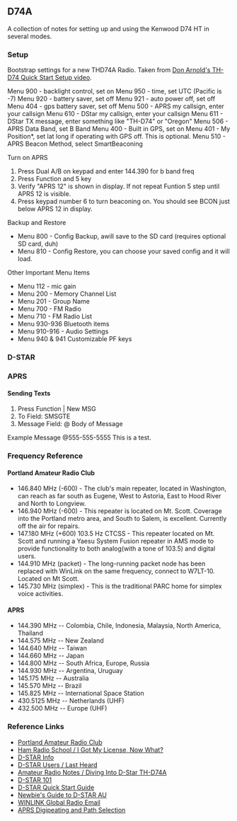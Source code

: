 ## D74A

A collection of notes for setting up and using the Kenwood D74 HT in several modes.

### Setup

Bootstrap settings for a new THD74A Radio. Taken from [Don Arnold's TH-D74 Quick Start Setup video](https://youtu.be/aldEwRD4tYw).

Menu 900 - backlight control, set on
Menu 950 - time, set UTC (Pacific is -7) 
Menu 920 - battery saver, set off
Menu 921 - auto power off, set off
Menu 404 - gps battery saver, set off
Menu 500 - APRS my callsign, enter your callsign
Menu 610 - DStar my callsign, enter your callsign
Menu 611 - DStar TX message, enter something like "TH-D74" or "Oregon"
Menu 506 - APRS Data Band, set B Band
Menu 400 - Built in GPS, set on
Menu 401 - My Position*, set lat long if operating with GPS off. This is optional.
Menu 510 - APRS Beacon Method, select SmartBeaconing

Turn on APRS
1. 	Press Dual A/B on keypad and enter 144.390 for b band freq
2.	Press Function and 5 key
3.	Verify "APRS 12" is shown in display. If not repeat Funtion 5 step until APRS 12 is visible.
4. 	Press keypad number 6 to turn beaconing on. You should see BCON just below APRS 12 in display.

Backup and Restore
*	Menu 800 - Config Backup, awill save to the SD card (requires optional SD card, duh)
*	Menu 810 - Config Restore, you can choose your saved config and it will load.

Other Important Menu Items
*	Menu 112 - mic gain
*	Menu 200 - Memory Channel List
*	Menu 201 - Group Name
*	Menu 700 - FM Radio
*	Menu 710 - FM Radio List
*	Menu 930-936 Bluetooth items
*	Menu 910-916 - Audio Settings
*	Menu 940 & 941 Customizable PF keys

### D-STAR

### APRS

#### Sending Texts
1. Press Function | New MSG
2. To Field: SMSGTE
3. Message Field: @<PhoneNumberOfRecepient> Body of Message

Example Message
@555-555-5555 This is a test. 

### Frequency Reference

#### Portland Amateur Radio Club

*   146.840 MHz (-600) - The club's main repeater, located in Washington, can reach as far south as Eugene, West to Astoria, East to Hood River and North to Longview.
*   146.940 MHz (-600) - This repeater is located on Mt. Scott. Coverage into the Portland metro area, and South to Salem, is excellent. Currently off the air for repairs.
*   147.180 MHz (+600) 103.5 Hz CTCSS - This repeater located on Mt. Scott and running a Yaesu System Fusion repeater in AMS mode to provide functionality to both analog(with a tone of 103.5) and digital users.
*   144.910 MHz (packet) - The long-running packet node has been replaced with WinLink on the same frequency, connect to W7LT-10. Located on Mt Scott.
*   145.730 MHz (simplex) - This is the traditional PARC home for simplex voice activities.

#### APRS

*   144.390 MHz -- Colombia, Chile, Indonesia, Malaysia, North America, Thailand
*   144.575 MHz -- New Zealand
*   144.640 MHz -- Taiwan
*   144.660 MHz -- Japan
*   144.800 MHz -- South Africa, Europe, Russia
*   144.930 MHz -- Argentina, Uruguay
*   145.175 MHz -- Australia
*   145.570 MHz -- Brazil
*   145.825 MHz -- International Space Station
*   430.5125 MHz -- Netherlands (UHF)
*   432.500 MHz  -- Europe (UHF)

### Reference Links
*   [Portland Amateur Radio Club](http://www.w7lt.org)
*   [Ham Radio School / I Got My License, Now What?](https://hamradioschool.com/i-got-my-license-now-what/)
*   [D-STAR Info](http://www.dstarinfo.com/home.aspx)
*   [D-STAR Users / Last Heard](http://dstarusers.org/lastheard.php)
*   [Amateur Radio Notes / Diving Into D-Star TH-D74A](https://amateurradionotes.com/th-d74.htm)
*   [D-STAR 101](http://www.dstar101.com/basicoperation.htm)
*   [D-STAR Quick Start Guide](http://www.roblocher.com/whitepapers/dstar.html)
*   [Newbie's Guide to D-STAR AU](http://www.dstar.org.au/wp-content/uploads/2015/02/Newbies-Guide-to-D-Star-V2.01.pdf)
*   [WINLINK Global Radio Email](https://winlink.org)
*   [APRS Digipeating and Path Selection](http://wa8lmf.net/DigiPaths/)
 

